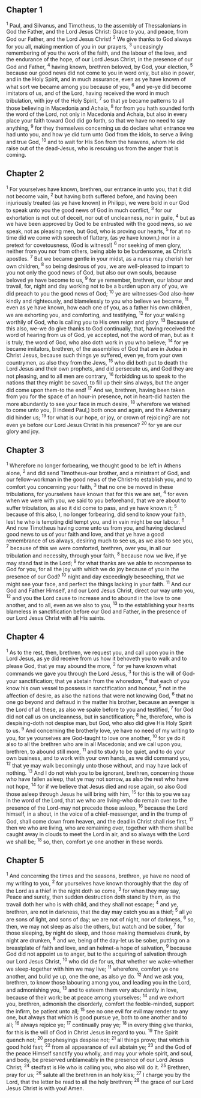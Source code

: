 ## Chapter 1

<sup>1</sup> Paul, and Silvanus, and Timotheus, to the assembly of Thessalonians in God the Father, and the Lord Jesus Christ: Grace to you, and peace, from God our Father, and the Lord Jesus Christ!
<sup>2</sup> We give thanks to God always for you all, making mention of you in our prayers,
<sup>3</sup> unceasingly remembering of you the work of the faith, and the labour of the love, and the endurance of the hope, of our Lord Jesus Christ, in the presence of our God and Father,
<sup>4</sup> having known, brethren beloved, by God, your election,
<sup>5</sup> because our good news did not come to you in word only, but also in power, and in the Holy Spirit, and in much assurance, even as ye have known of what sort we became among you because of you,
<sup>6</sup> and ye-ye did become imitators of us, and of the Lord, having received the word in much tribulation, with joy of the Holy Spirit,
<sup>7</sup> so that ye became patterns to all those believing in Macedonia and Achaia,
<sup>8</sup> for from you hath sounded forth the word of the Lord, not only in Macedonia and Achaia, but also in every place your faith toward God did go forth, so that we have no need to say anything,
<sup>9</sup> for they themselves concerning us do declare what entrance we had unto you, and how ye did turn unto God from the idols, to serve a living and true God,
<sup>10</sup> and to wait for His Son from the heavens, whom He did raise out of the dead-Jesus, who is rescuing us from the anger that is coming.
## Chapter 2

<sup>1</sup> For yourselves have known, brethren, our entrance in unto you, that it did not become vain,
<sup>2</sup> but having both suffered before, and having been injuriously treated (as ye have known) in Philippi, we were bold in our God to speak unto you the good news of God in much conflict,
<sup>3</sup> for our exhortation is not out of deceit, nor out of uncleanness, nor in guile,
<sup>4</sup> but as we have been approved by God to be entrusted with the good news, so we speak, not as pleasing men, but God, who is proving our hearts,
<sup>5</sup> for at no time did we come with speech of flattery, (as ye have known,) nor in a pretext for covetousness, (God is witness!)
<sup>6</sup> nor seeking of men glory, neither from you nor from others, being able to be burdensome, as Christ’s apostles.
<sup>7</sup> But we became gentle in your midst, as a nurse may cherish her own children,
<sup>8</sup> so being desirous of you, we are well-pleased to impart to you not only the good news of God, but also our own souls, because beloved ye have become to us,
<sup>9</sup> for ye remember, brethren, our labour and travail, for, night and day working not to be a burden upon any of you, we did preach to you the good news of God;
<sup>10</sup> ye are witnesses-God also-how kindly and righteously, and blamelessly to you who believe we became,
<sup>11</sup> even as ye have known, how each one of you, as a father his own children, we are exhorting you, and comforting, and testifying,
<sup>12</sup> for your walking worthily of God, who is calling you to His own reign and glory.
<sup>13</sup> Because of this also, we-we do give thanks to God continually, that, having received the word of hearing from us of God, ye accepted, not the word of man, but as it is truly, the word of God, who also doth work in you who believe;
<sup>14</sup> for ye became imitators, brethren, of the assemblies of God that are in Judea in Christ Jesus, because such things ye suffered, even ye, from your own countrymen, as also they from the Jews,
<sup>15</sup> who did both put to death the Lord Jesus and their own prophets, and did persecute us, and God they are not pleasing, and to all men are contrary,
<sup>16</sup> forbidding us to speak to the nations that they might be saved, to fill up their sins always, but the anger did come upon them-to the end!
<sup>17</sup> And we, brethren, having been taken from you for the space of an hour-in presence, not in heart-did hasten the more abundantly to see your face in much desire,
<sup>18</sup> wherefore we wished to come unto you, (I indeed Paul,) both once and again, and the Adversary did hinder us;
<sup>19</sup> for what is our hope, or joy, or crown of rejoicing? are not even ye before our Lord Jesus Christ in his presence?
<sup>20</sup> for ye are our glory and joy.
## Chapter 3

<sup>1</sup> Wherefore no longer forbearing, we thought good to be left in Athens alone,
<sup>2</sup> and did send Timotheus-our brother, and a ministrant of God, and our fellow-workman in the good news of the Christ-to establish you, and to comfort you concerning your faith,
<sup>3</sup> that no one be moved in these tribulations, for yourselves have known that for this we are set,
<sup>4</sup> for even when we were with you, we said to you beforehand, that we are about to suffer tribulation, as also it did come to pass, and ye have known it;
<sup>5</sup> because of this also, I, no longer forbearing, did send to know your faith, lest he who is tempting did tempt you, and in vain might be our labour.
<sup>6</sup> And now Timotheus having come unto us from you, and having declared good news to us of your faith and love, and that ye have a good remembrance of us always, desiring much to see us, as we also to see you,
<sup>7</sup> because of this we were comforted, brethren, over you, in all our tribulation and necessity, through your faith,
<sup>8</sup> because now we live, if ye may stand fast in the Lord;
<sup>9</sup> for what thanks are we able to recompense to God for you, for all the joy with which we do joy because of you in the presence of our God?
<sup>10</sup> night and day exceedingly beseeching, that we might see your face, and perfect the things lacking in your faith.
<sup>11</sup> And our God and Father Himself, and our Lord Jesus Christ, direct our way unto you,
<sup>12</sup> and you the Lord cause to increase and to abound in the love to one another, and to all, even as we also to you,
<sup>13</sup> to the establishing your hearts blameless in sanctification before our God and Father, in the presence of our Lord Jesus Christ with all His saints.
## Chapter 4

<sup>1</sup> As to the rest, then, brethren, we request you, and call upon you in the Lord Jesus, as ye did receive from us how it behoveth you to walk and to please God, that ye may abound the more,
<sup>2</sup> for ye have known what commands we gave you through the Lord Jesus,
<sup>3</sup> for this is the will of God-your sanctification; that ye abstain from the whoredom,
<sup>4</sup> that each of you know his own vessel to possess in sanctification and honour,
<sup>5</sup> not in the affection of desire, as also the nations that were not knowing God,
<sup>6</sup> that no one go beyond and defraud in the matter his brother, because an avenger is the Lord of all these, as also we spake before to you and testified,
<sup>7</sup> for God did not call us on uncleanness, but in sanctification;
<sup>8</sup> he, therefore, who is despising-doth not despise man, but God, who also did give His Holy Spirit to us.
<sup>9</sup> And concerning the brotherly love, ye have no need of my writing to you, for ye yourselves are God-taught to love one another,
<sup>10</sup> for ye do it also to all the brethren who are in all Macedonia; and we call upon you, brethren, to abound still more,
<sup>11</sup> and to study to be quiet, and to do your own business, and to work with your own hands, as we did command you,
<sup>12</sup> that ye may walk becomingly unto those without, and may have lack of nothing.
<sup>13</sup> And I do not wish you to be ignorant, brethren, concerning those who have fallen asleep, that ye may not sorrow, as also the rest who have not hope,
<sup>14</sup> for if we believe that Jesus died and rose again, so also God those asleep through Jesus he will bring with him,
<sup>15</sup> for this to you we say in the word of the Lord, that we who are living-who do remain over to the presence of the Lord-may not precede those asleep,
<sup>16</sup> because the Lord himself, in a shout, in the voice of a chief-messenger, and in the trump of God, shall come down from heaven, and the dead in Christ shall rise first,
<sup>17</sup> then we who are living, who are remaining over, together with them shall be caught away in clouds to meet the Lord in air, and so always with the Lord we shall be;
<sup>18</sup> so, then, comfort ye one another in these words.
## Chapter 5

<sup>1</sup> And concerning the times and the seasons, brethren, ye have no need of my writing to you,
<sup>2</sup> for yourselves have known thoroughly that the day of the Lord as a thief in the night doth so come,
<sup>3</sup> for when they may say, Peace and surety, then sudden destruction doth stand by them, as the travail doth her who is with child, and they shall not escape;
<sup>4</sup> and ye, brethren, are not in darkness, that the day may catch you as a thief;
<sup>5</sup> all ye are sons of light, and sons of day; we are not of night, nor of darkness,
<sup>6</sup> so, then, we may not sleep as also the others, but watch and be sober,
<sup>7</sup> for those sleeping, by night do sleep, and those making themselves drunk, by night are drunken,
<sup>8</sup> and we, being of the day-let us be sober, putting on a breastplate of faith and love, and an helmet-a hope of salvation,
<sup>9</sup> because God did not appoint us to anger, but to the acquiring of salvation through our Lord Jesus Christ,
<sup>10</sup> who did die for us, that whether we wake-whether we sleep-together with him we may live;
<sup>11</sup> wherefore, comfort ye one another, and build ye up, one the one, as also ye do.
<sup>12</sup> And we ask you, brethren, to know those labouring among you, and leading you in the Lord, and admonishing you,
<sup>13</sup> and to esteem them very abundantly in love, because of their work; be at peace among yourselves;
<sup>14</sup> and we exhort you, brethren, admonish the disorderly, comfort the feeble-minded, support the infirm, be patient unto all;
<sup>15</sup> see no one evil for evil may render to any one, but always that which is good pursue ye, both to one another and to all;
<sup>16</sup> always rejoice ye;
<sup>17</sup> continually pray ye;
<sup>18</sup> in every thing give thanks, for this is the will of God in Christ Jesus in regard to you.
<sup>19</sup> The Spirit quench not;
<sup>20</sup> prophesyings despise not;
<sup>21</sup> all things prove; that which is good hold fast;
<sup>22</sup> from all appearance of evil abstain ye;
<sup>23</sup> and the God of the peace Himself sanctify you wholly, and may your whole spirit, and soul, and body, be preserved unblameably in the presence of our Lord Jesus Christ;
<sup>24</sup> stedfast is He who is calling you, who also will do it.
<sup>25</sup> Brethren, pray for us;
<sup>26</sup> salute all the brethren in an holy kiss;
<sup>27</sup> I charge you by the Lord, that the letter be read to all the holy brethren;
<sup>28</sup> the grace of our Lord Jesus Christ is with you! Amen.
